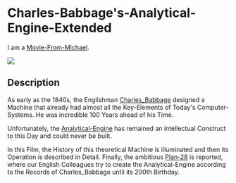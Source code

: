 # Charles-Babbage's-Analytical-Engine-Extended

I am a [Movie-From-Michael](1111.md).

![](1971100005.video_player)

## Description

As early as the 1840s, the Englishman [Charles_Babbage](1971100005.md) designed a Machine that already had almost all the Key-Elements of Today's Computer-Systems. He was incredible 100 Years ahead of his Time.

Unfortunately, the [Analytical-Engine](201000012.md) has remained an intellectual Construct to this Day and could never be built.

In this Film, the History of this theoretical Machine is illuminated and then its Operation is described in Detail. Finally, the ambitious [Plan-28]() is reported, where our English Colleagues try to create the Analytical-Engine according to the Records of Charles_Babbage until its 200th Birthday.

